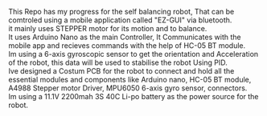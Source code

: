 This Repo has my progress for the self balancing robot, That can be comtroled using a mobile application called "EZ-GUI" via bluetooth.
<br>
it mainly uses STEPPER motor for its motion and to balance.
<br>
It uses Arduino Nano as the main Controller, It Communicates with the mobile app and recieves commands with the help of HC-05 BT module.
<br>
Im using a 6-axis gyroscopic sensor to get the orientation and Acceleration of the robot, this data will be used to stabilise the robot Using PID.
<br>
Ive designed a Costum PCB for the robot to connect and hold all the essential modules and components like Arduino nano, HC-05 BT module, A4988 Stepper motor Driver, MPU6050 6-axis gyro sensor, connectors.
<br>
Im using a 11.1V 2200mah 3S 40C Li-po battery as the power source for the robot.
